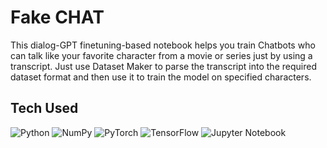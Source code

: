 # Fake CHAT
This dialog-GPT finetuning-based notebook helps you train Chatbots who can talk like your favorite character from a movie or series just by using a transcript. Just use Dataset Maker to parse the
transcript into the required dataset format and then use it to train the model on specified characters.

## Tech Used
![Python](https://img.shields.io/badge/python-3670A0?style=plastic&logo=python&logoColor=ffdd54) ![NumPy](https://img.shields.io/badge/numpy-%23013243.svg?style=plastic&logo=numpy&logoColor=white) ![PyTorch](https://img.shields.io/badge/PyTorch-%23EE4C2C.svg?style=plastic&logo=PyTorch&logoColor=white) ![TensorFlow](https://img.shields.io/badge/TensorFlow-%23FF6F00.svg?style=plastic&logo=TensorFlow&logoColor=white) ![Jupyter Notebook](https://img.shields.io/badge/jupyter-%23FA0F00.svg?style=plastic&logo=jupyter&logoColor=white)
